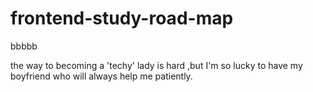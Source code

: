 # frontend-study-road-map
bbbbb

the way to becoming a 'techy' lady is hard ,but I'm so lucky to have my boyfriend who will always help me patiently.

